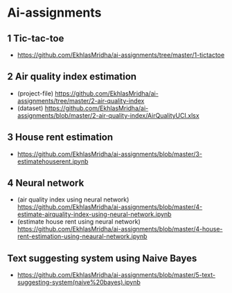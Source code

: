 # Ai-assignments

##  1 Tic-tac-toe
* https://github.com/EkhlasMridha/ai-assignments/tree/master/1-tictactoe

## 2 Air quality index estimation
* (project-file) https://github.com/EkhlasMridha/ai-assignments/tree/master/2-air-quality-index
* (dataset) https://github.com/EkhlasMridha/ai-assignments/blob/master/2-air-quality-index/AirQualityUCI.xlsx

## 3 House rent estimation
* https://github.com/EkhlasMridha/ai-assignments/blob/master/3-estimatehouserent.ipynb

## 4 Neural network
* (air quality index using neural network) https://github.com/EkhlasMridha/ai-assignments/blob/master/4-estimate-airquality-index-using-neural-network.ipynb
* (estimate house rent using neural network) https://github.com/EkhlasMridha/ai-assignments/blob/master/4-house-rent-estimation-using-neaural-network.ipynb

## Text suggesting system using Naive Bayes
* https://github.com/EkhlasMridha/ai-assignments/blob/master/5-text-suggesting-system(naive%20bayes).ipynb
 
